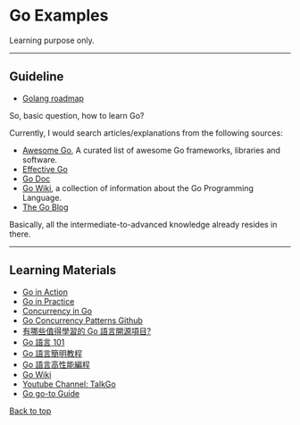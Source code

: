 # Go Examples

Learning purpose only.

---

## Guideline

- [Golang roadmap](https://roadmap.sh/golang)

So, basic question, how to learn Go?

Currently, I would search articles/explanations from the following sources:

- [Awesome Go](https://github.com/avelino/awesome-go), A curated list of awesome Go frameworks, libraries and software.
- [Effective Go](https://go.dev/doc/effective_go)
- [Go Doc](https://go.dev/doc/)
- [Go Wiki](https://github.com/golang/go/wiki), a collection of information about the Go Programming Language.
- [The Go Blog](https://go.dev/blog/)

Basically, all the intermediate-to-advanced knowledge already resides in there.

---

## Learning Materials

- [Go in Action](https://www.oreilly.com/library/view/go-in-action/9781617291784/#:~:text=Go%20in%20Action%20is%20for,and%20idiomatic%20view%20of%20Go.)
- [Go in Practice](https://www.oreilly.com/library/view/go-in-practice/9781633430075/)
- [Concurrency in Go](https://www.oreilly.com/library/view/concurrency-in-go/9781491941294/)
- [Go Concurrency Patterns Github](https://github.com/lotusirous/go-concurrency-patterns)
- [有哪些值得學習的 Go 語言開源項目?](https://www.zhihu.com/question/20801814/answer/1534555951)
- [Go 語言 101](https://gfw.go101.org/article/101.html)
- [Go 語言簡明教程](https://geektutu.com/post/quick-golang.html)
- [Go 語言高性能編程](https://geektutu.com/post/high-performance-go.html)
- [Go Wiki](https://github.com/golang/go/wiki)
- [Youtube Channel: TalkGo](https://www.youtube.com/c/talkgo_night)
- [Go go-to Guide](https://yourbasic.org/golang/)

[Back to top](#go-examples)
